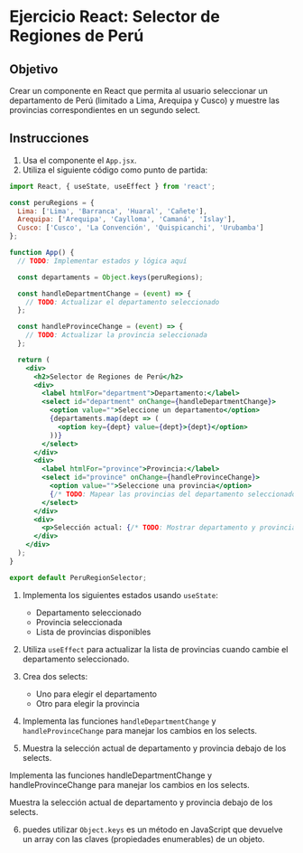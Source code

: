 # Ejercicio React: Selector de Regiones de Perú

## Objetivo
Crear un componente en React que permita al usuario seleccionar un departamento de Perú (limitado a Lima, Arequipa y Cusco) y muestre las provincias correspondientes en un segundo select.

## Instrucciones

1. Usa el componente el `App.jsx`.
2. Utiliza el siguiente código como punto de partida:

```jsx
import React, { useState, useEffect } from 'react';

const peruRegions = {
  Lima: ['Lima', 'Barranca', 'Huaral', 'Cañete'],
  Arequipa: ['Arequipa', 'Caylloma', 'Camaná', 'Islay'],
  Cusco: ['Cusco', 'La Convención', 'Quispicanchi', 'Urubamba']
};

function App() {
  // TODO: Implementar estados y lógica aquí

  const departaments = Object.keys(peruRegions);

  const handleDepartmentChange = (event) => {
    // TODO: Actualizar el departamento seleccionado
  };

  const handleProvinceChange = (event) => {
    // TODO: Actualizar la provincia seleccionada
  };

  return (
    <div>
      <h2>Selector de Regiones de Perú</h2>
      <div>
        <label htmlFor="department">Departamento:</label>
        <select id="department" onChange={handleDepartmentChange}>
          <option value="">Seleccione un departamento</option>
          {departaments.map(dept => (
            <option key={dept} value={dept}>{dept}</option>
          ))}
        </select>
      </div>
      <div>
        <label htmlFor="province">Provincia:</label>
        <select id="province" onChange={handleProvinceChange}>
          <option value="">Seleccione una provincia</option>
          {/* TODO: Mapear las provincias del departamento seleccionado */}
        </select>
      </div>
      <div>
        <p>Selección actual: {/* TODO: Mostrar departamento y provincia seleccionados */}</p>
      </div>
    </div>
  );
}

export default PeruRegionSelector;
```

1. Implementa los siguientes estados usando `useState`:
   * Departamento seleccionado
   * Provincia seleccionada
   * Lista de provincias disponibles

2. Utiliza `useEffect` para actualizar la lista de provincias cuando cambie el departamento seleccionado.

3. Crea dos selects:
   * Uno para elegir el departamento
   * Otro para elegir la provincia

4. Implementa las funciones `handleDepartmentChange` y `handleProvinceChange` para manejar los cambios en los selects.

5. Muestra la selección actual de departamento y provincia debajo de los selects.

Implementa las funciones handleDepartmentChange y handleProvinceChange para manejar los cambios en los selects.

Muestra la selección actual de departamento y provincia debajo de los selects.

6. puedes utilizar `Object.keys` es un método en JavaScript que devuelve un array con las claves (propiedades enumerables) de un objeto.